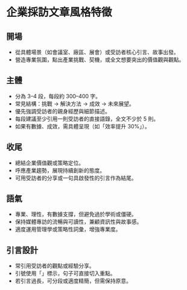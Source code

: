 # 企業採訪文章風格特徵

## 開場
- 從具體場景（如會議室、廠區、展會）或受訪者核心引言、故事出發。
- 營造專業氛圍，點出產業挑戰、契機，或全文想要突出的價值觀與觀點。

## 主體
- 分為 3–4 段，每段約 300–400 字。
- 常見結構：挑戰 → 解決方法 → 成效 → 未來展望。
- 優先強調受訪者的親身經歷與細節描述。
- 每段建議至少引用一則受訪者的直接語錄，全文不少於 5 則。
- 如果有數據、成效，需具體呈現（如「效率提升 30%」）。

## 收尾
- 總結企業價值觀或策略定位。
- 呼應產業趨勢，展現持續創新的態度。
- 可用受訪者的分享或一句具啟發性的引言作為結尾。

## 語氣
- 專業、理性，有數據支撐，但避免過於學術或僵硬。
- 保持媒體專訪的流暢與可讀性，兼顧資訊性與故事感。
- 適度運用管理學或策略性詞彙，增強專業度。

## 引言設計
- 常引用受訪者的觀點或經驗分享。
- 引號使用「」標示，句子可直接切入重點。
- 若引言過長，可分段或適度精簡，但需保持原意。
